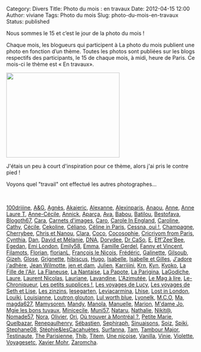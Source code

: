 Category: Divers
Title: Photo du mois : en travaux 
Date: 2012-04-15 12:00
Author: viviane
Tags: Photo du mois
Slug: photo-du-mois-en-travaux
Status: published

Nous sommes le 15 et c’est le jour de la photo du mois !

Chaque mois, les blogueurs qui participent à La photo du mois publient une photo en fonction d’un thème. Toutes les photos sont publiées sur les blogs respectifs des participants, le 15 de chaque mois, à midi, heure de Paris. Ce mois-ci le thème est « En travaux».

<a href="http://www.viviane-voyages.com/wp-content/uploads/2012/04/P1010962.jpg"><img class="aligncenter size-medium wp-image-2479" title="En Travaux" src="http://www.viviane-voyages.com/wp-content/uploads/2012/04/P1010962-300x225.jpg" alt="" width="300" height="225" /></a>

J'étais un peu à court d'inspiration pour ce thème, alors j'ai pris le contre pied !

Voyons quel "travail" ont effectué les autres photographes...

&nbsp;

<a href="http://www.reverdailleurs.com" target="_blank">100driiine</a>, <a href="http://www.grenoblequebec.blogspot.com" target="_blank">A&amp;G</a>, <a href="http://lhuillierflorida.blogspot.com" target="_blank">Agnès</a>, <a href="http://akai-inthesky.blogspot.com" target="_blank">Akaieric</a>, <a href="http://alexanne.exmackina.com" target="_blank">Alexanne</a>, <a href="http://blogs.paris.fr/unitedstatesofparis" target="_blank">Alexinparis</a>, <a href="http://anaou.canalblog.com" target="_blank">Anaou</a>, <a href="http://anne-tranche-de-vie.over-blog.com" target="_blank">Anne</a>, <a href="http://www.annelauret.com/" target="_blank">Anne Laure T</a>, <a href="http://anne-oneyearinlondon.blogspot.com/" target="_blank">Anne-Cécile</a>, <a href="http://www.perezannik.org/" target="_blank">Annick</a>, <a href="http://aparca.canalblog.com" target="_blank">Aparça</a>, <a href="http://www.connais-toi-toi-meme.biz" target="_blank">Ava</a>, <a href="http://babou-et-ben.com" target="_blank">Babou</a>, <a href="http://www.batilou.org" target="_blank">Batilou</a>, <a href="http://sublime-essence.over-blog.com" target="_blank">Bestofava</a>, <a href="http://blogoth67.wordpress.com" target="_blank">Blogoth67</a>, <a href="http://c-est-reparti.blogspot.com/" target="_blank">Cara</a>, <a href="http://www.carnetsdimages.org" target="_blank">Carnets d'images</a>, <a href="http://letohubohudecaro.canalblog.com" target="_blank">Caro</a>, <a href="http://www.fromenglandwl.wordpress.com" target="_blank">Carole In England</a>, <a href="http://www.lespetitsbarbus.blogspot.com" target="_blank">Caroline</a>, <a href="http://citrouilleetbouledeneige.com" target="_blank">Cathy</a>, <a href="http://strangedays.over-blog.fr/" target="_blank">Cécile</a>, <a href="http://www.cekoline.tumblr.com" target="_blank">Cekoline</a>, <a href="http://poutineettartiflette.blogspot.com" target="_blank">Céliano</a>, <a href="http://frenchiesinparis.over-blog.com" target="_blank">Céline in Paris</a>, <a href="http://cessnaoui.canalblog.com/" target="_blank">Cessna, oui !</a>, <a href="http://champagnefraise.wordpress.com" target="_blank">Champagne</a>, <a href="http://cherrybee-a-montreal.blogspot.com" target="_blank">Cherrybee</a>, <a href="http://auvergnatsducanada.blogspot.com" target="_blank">Chris et Nanou</a>, <a href="http://dunepommealautre.blogspot.com" target="_blank">Clara</a>, <a href="http://vintagegirltrips.canalblog.com" target="_blank">Coco</a>, <a href="http://cocosophie.over-blog.com/" target="_blank">Cocosophie</a>, <a href="http://www.cricriyomfromparis.com" target="_blank">Cricriyom from Paris</a>, <a href="http://www.boeingbleudemer.com" target="_blank">Cynthia</a>, <a href="http://120enligne.blogspot.com/" target="_blank">Dan</a>, <a href="http://davidmelaniequebec.blogspot.fr/" target="_blank">David et Mélanie</a>, <a href="http://dnaquebec.blogspot.com" target="_blank">DNA</a>, <a href="http://grainedememere.blogspot.com" target="_blank">Dorydee</a>, <a href="http://cestpasmoijeljure.wordpress.com" target="_blank">Dr CaSo</a>, <a href="http://histoiresdeux.blogspot.com" target="_blank">E</a>, <a href="http://une-chtiparisienne-en-ameriquebec.blogspot.com" target="_blank">Eff'Zee'Bee</a>, <a href="http://nadegedan.blogspot.com" target="_blank">Egedan</a>, <a href="http://emilondon.wordpress.com" target="_blank">Emi London</a>, <a href="http://lepvtdemilie58.over-blog.com" target="_blank">Emily58</a>, <a href="http://jyreflechis.com" target="_blank">Emma</a>, <a href="http://famillegerdel.canalblog.com/" target="_blank">Famille Gerdel</a>, <a href="http://expedition-quebecoise.over-blog.com" target="_blank">Fanny et Vincent</a>, <a href="http://filamots.wordpress.com" target="_blank">Filamots</a>, <a href="http://doubspays.wordpress.com" target="_blank">Florian</a>, <a href="http://florianmontreal.blogspot.com" target="_blank">florianL</a>, <a href="http://vudubalcon.blogspot.com" target="_blank">François le Niçois</a>, <a href="http://zoursland.com" target="_blank">Frédéric</a>, <a href="http://laraphgirl.blogspot.com" target="_blank">Galinette</a>, <a href="http://www.legaletas.net/blog/index.php" target="_blank">Gilsoub</a>, <a href="http://cyberdilou.canalblog.com" target="_blank">Gizeh</a>, <a href="http://glose.fr" target="_blank">Glose</a>, <a href="http://www.grignetteetco.blogspot.com" target="_blank">Grignette</a>, <a href="http://www.hibiscusblog.net" target="_blank">hibiscus</a>, <a href="http://experienceetc.blogspot.com" target="_blank">Hugo</a>, <a href="http://photographeenmarche.blogspot.com" target="_blank">Isabelle</a>, <a href="http://teafortwofortea.blogspot.ca/" target="_blank">Isabelle et Gilles</a>, <a href="http://jadorejadhere.canalblog.com/" target="_blank">J'adore j'adhère</a>, <a href="http://www.jeanwilmotte.it" target="_blank">Jean Wilmotte</a>, <a href="http://jenetdam.blogspot.com" target="_blank">jen et dam</a>, <a href="http://www.JRanc.com/" target="_blank">Julien</a>, <a href="http://zoewahl.ch/blog" target="_blank">Karrijini</a>, <a href="http://krn-defouloir.blogspot.com" target="_blank">Krn</a>, <a href="http://www.onigiri-geek.com" target="_blank">Kyn</a>, <a href="http://monpetitjapon.blogspot.com" target="_blank">Kyoko</a>, <a href="http://www.lafilledelair.com" target="_blank">La Fille de l'Air</a>, <a href="http://www.carnetsduneflaneuse.fr" target="_blank">La Flaneuse</a>, <a href="http://lanantaiseaparis.blogspot.com" target="_blank">La Nantaise</a>, <a href="http://lapapotte.canalblog.com" target="_blank">La Papote</a>, <a href="http://www.souslecieldeparis.fr" target="_blank">La Parigina</a>, <a href="http://lagodiche.wordpress.com" target="_blank">LaGodiche</a>, <a href="http://maptitemaisonenquebecquie.blogspot.com" target="_blank">Laure</a>, <a href="http://www.malaxi.net" target="_blank">Laurent Nicolas</a>, <a href="http://a.nous.les.caribous.over-blog.com" target="_blank">Lauriane</a>, <a href="http://lorgnettedunjour.canalblog.com/" target="_blank">Lavandine</a>, <a href="http://dederrierelesfagots.wordpress.com" target="_blank">L'Azimutée</a>, <a href="http://www.lemagalire.com" target="_blank">Le Mag à lire</a>, <a href="http://chronique-berliniquaise.blogspot.com" target="_blank">Le-Chroniqueur</a>, <a href="http://marisse.hautetfort.com/" target="_blank">Les petits supplices !</a>, <a href="http://lesvoyagesdelucy.over-blog.com" target="_blank">Les voyages de Lucy</a>, <a href="http://lise-oz-fat.over-blog.com" target="_blank">Les voyages de Seth et Lise</a>, <a href="http://lestoulouzinzins.canalblog.com/" target="_blank">Les zinzins</a>, <a href="http://abeillesetpetitesmains.wordpress.com" target="_blank">lesegarten</a>, <a href="http://www.leviacarmina.fr" target="_blank">Leviacarmina</a>, <a href="http://crealhise.blogspot.com" target="_blank">Lhise</a>, <a href="http://lostandfoundinlondon.wordpress.com" target="_blank">Lost in London</a>, <a href="http://365photos2011nous4.tumblr.com/" target="_blank">Louiki</a>, <a href="http://grandereveuse.fr/" target="_blank">Louisianne</a>, <a href="http://orcaeyes.blogspot.com" target="_blank">Loutron glouton</a>, <a href="http://lulworthblue.blogspot.com/" target="_blank">Lul worth blue</a>, <a href="http://lyonelkaufmann.ch/Blog" target="_blank">Lyonelk</a>, <a href="http://vusetrevus.blogspot.com/" target="_blank">M.C.O</a>, <a href="http://marion-en-allemagne.blogspot.com" target="_blank">Ma</a>, <a href="http://anteketborka.blogspot.com" target="_blank">magda627</a>, <a href="http://chezmamysoren.over-blog.com" target="_blank">Mamysoren</a>, <a href="http://mandystockholm.com" target="_blank">Mandy</a>, <a href="http://www.bellelavie.org" target="_blank">Manola</a>, <a href="http://objetdeco.wordpress.com/ " target="_blank">Manuelle</a>, <a href="http://marionnette.blogsite.org" target="_blank">Marion</a>, <a href="http://mdamejo.blogspot.com" target="_blank">M'dame Jo</a>, <a href="http://www.mgielesbonstuyaux.com/" target="_blank">Mgie les bons tuyaux</a>, <a href="http://creacecile.canalblog.com/" target="_blank">Minicecile</a>, <a href="http://vuesurjardin.canalblog.com" target="_blank">Muni57</a>, <a href="http://blog.nataru.fr" target="_blank">Nataru</a>, <a href="http://voyageusecomtoise.wordpress.com" target="_blank">Nathalie</a>, <a href="http://nikita-m-hera.over-blog.com/" target="_blank">Nikit@</a>, <a href="http://messineaventure.canalblog.com" target="_blank">Nomade57</a>, <a href="http://par.les.yeux.de.nora.over-blog.com" target="_blank">Nora</a>, <a href="http://www.olivierdemontreal.eu" target="_blank">Olivier</a>, <a href="http://orichan.canalblog.com" target="_blank">Ori</a>, <a href="http://ou-trouver-a-montreal.ca" target="_blank">Où trouver à Montréal ?</a>, <a href="http://derrierechezmoi.canalblog.com" target="_blank">Petite Marie</a>, <a href="http://blog.quelbazar.net/" target="_blank">Quelbazar</a>, <a href="http://renepaulhenry.blogspot.com" target="_blank">Renepaulhenry</a>, <a href="http://sgiworld.blogspot.com" target="_blank">Sébastien</a>, <a href="http://www.sephiraph.be" target="_blank">Sephiraph</a>, <a href="http://sinuaisons.wordpress.com" target="_blank">Sinuaisons</a>, <a href="http://www.soizicronan.canalblog.com" target="_blank">Soiz</a>, <a href="http://www.annexedeskipi.blogspot.com" target="_blank">Spiki</a>, <a href="http://www.provincecanadienne.blogspot.com" target="_blank">Stephane08</a>, <a href="http://www.stephiedomi.blogspot.com" target="_blank">Stéphie&amp;lesCacahuètes</a>, <a href="http://www.paris-en-photos.fr" target="_blank">Surfanna</a>, <a href="http://tam.blogs.clan-takeda.com" target="_blank">Tam</a>, <a href="http://www.tambour-major.blogspot.com" target="_blank">Tambour Major</a>, <a href="http://testinauteathome.over-blog.com/" target="_blank">Testinaute</a>, <a href="http://theparisienne.fr" target="_blank">The Parisienne</a>, <a href="http://carroir.over-blog.com" target="_blank">Thib</a>, <a href="http://www.titem.fr" target="_blank">Titem</a>, <a href="http://www.journaldunenicoise.com" target="_blank">Une niçoise</a>, <a href="http://www.inmybubble.org" target="_blank">Vanilla</a>, <a href="http://au-cocon-de-vinie.blogspot.com/" target="_blank">Vinie</a>, <a href="http://www.leshumeursdeviolette.over-blog.com" target="_blank">Violette</a>, <a href="Http://www.voyagesetc.fr" target="_blank">Voyagesetc</a>, <a href="http://www.xaviermohr.com" target="_blank">Xavier Mohr</a>, <a href="http://zaromcha-paris-tourisme.boosterblog.com/" target="_blank">Zaromcha</a>.

&nbsp;

&nbsp;